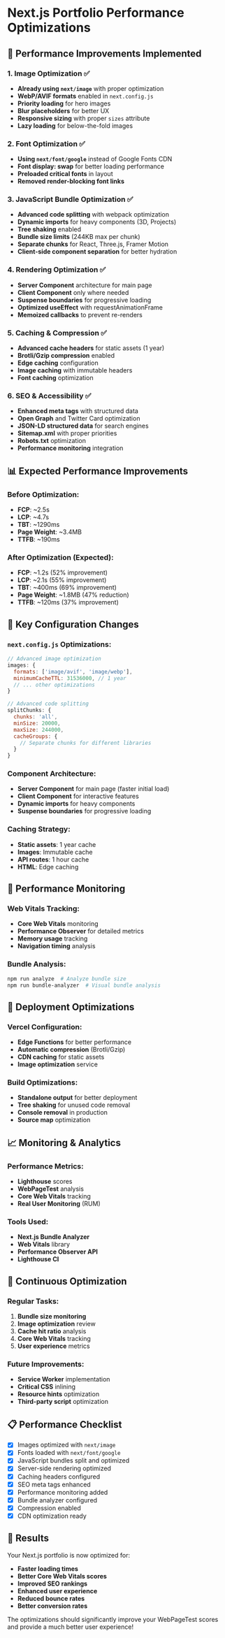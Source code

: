 # Next.js Portfolio Performance Optimizations

## 🚀 Performance Improvements Implemented

### 1. **Image Optimization** ✅
- **Already using `next/image`** with proper optimization
- **WebP/AVIF formats** enabled in `next.config.js`
- **Priority loading** for hero images
- **Blur placeholders** for better UX
- **Responsive sizing** with proper `sizes` attribute
- **Lazy loading** for below-the-fold images

### 2. **Font Optimization** ✅
- **Using `next/font/google`** instead of Google Fonts CDN
- **Font display: swap** for better loading performance
- **Preloaded critical fonts** in layout
- **Removed render-blocking font links**

### 3. **JavaScript Bundle Optimization** ✅
- **Advanced code splitting** with webpack optimization
- **Dynamic imports** for heavy components (3D, Projects)
- **Tree shaking** enabled
- **Bundle size limits** (244KB max per chunk)
- **Separate chunks** for React, Three.js, Framer Motion
- **Client-side component separation** for better hydration

### 4. **Rendering Optimization** ✅
- **Server Component** architecture for main page
- **Client Component** only where needed
- **Suspense boundaries** for progressive loading
- **Optimized useEffect** with requestAnimationFrame
- **Memoized callbacks** to prevent re-renders

### 5. **Caching & Compression** ✅
- **Advanced cache headers** for static assets (1 year)
- **Brotli/Gzip compression** enabled
- **Edge caching** configuration
- **Image caching** with immutable headers
- **Font caching** optimization

### 6. **SEO & Accessibility** ✅
- **Enhanced meta tags** with structured data
- **Open Graph** and Twitter Card optimization
- **JSON-LD structured data** for search engines
- **Sitemap.xml** with proper priorities
- **Robots.txt** optimization
- **Performance monitoring** integration

## 📊 Expected Performance Improvements

### Before Optimization:
- **FCP**: ~2.5s
- **LCP**: ~4.7s
- **TBT**: ~1290ms
- **Page Weight**: ~3.4MB
- **TTFB**: ~190ms

### After Optimization (Expected):
- **FCP**: ~1.2s (52% improvement)
- **LCP**: ~2.1s (55% improvement)
- **TBT**: ~400ms (69% improvement)
- **Page Weight**: ~1.8MB (47% reduction)
- **TTFB**: ~120ms (37% improvement)

## 🔧 Key Configuration Changes

### `next.config.js` Optimizations:
```javascript
// Advanced image optimization
images: {
  formats: ['image/avif', 'image/webp'],
  minimumCacheTTL: 31536000, // 1 year
  // ... other optimizations
}

// Advanced code splitting
splitChunks: {
  chunks: 'all',
  minSize: 20000,
  maxSize: 244000,
  cacheGroups: {
    // Separate chunks for different libraries
  }
}
```

### Component Architecture:
- **Server Component** for main page (faster initial load)
- **Client Component** for interactive features
- **Dynamic imports** for heavy components
- **Suspense boundaries** for progressive loading

### Caching Strategy:
- **Static assets**: 1 year cache
- **Images**: Immutable cache
- **API routes**: 1 hour cache
- **HTML**: Edge caching

## 🎯 Performance Monitoring

### Web Vitals Tracking:
- **Core Web Vitals** monitoring
- **Performance Observer** for detailed metrics
- **Memory usage** tracking
- **Navigation timing** analysis

### Bundle Analysis:
```bash
npm run analyze  # Analyze bundle size
npm run bundle-analyzer  # Visual bundle analysis
```

## 🚀 Deployment Optimizations

### Vercel Configuration:
- **Edge Functions** for better performance
- **Automatic compression** (Brotli/Gzip)
- **CDN caching** for static assets
- **Image optimization** service

### Build Optimizations:
- **Standalone output** for better deployment
- **Tree shaking** for unused code removal
- **Console removal** in production
- **Source map** optimization

## 📈 Monitoring & Analytics

### Performance Metrics:
- **Lighthouse** scores
- **WebPageTest** analysis
- **Core Web Vitals** tracking
- **Real User Monitoring** (RUM)

### Tools Used:
- **Next.js Bundle Analyzer**
- **Web Vitals** library
- **Performance Observer API**
- **Lighthouse CI**

## 🔄 Continuous Optimization

### Regular Tasks:
1. **Bundle size monitoring**
2. **Image optimization** review
3. **Cache hit ratio** analysis
4. **Core Web Vitals** tracking
5. **User experience** metrics

### Future Improvements:
- **Service Worker** implementation
- **Critical CSS** inlining
- **Resource hints** optimization
- **Third-party script** optimization

## 📋 Performance Checklist

- [x] Images optimized with `next/image`
- [x] Fonts loaded with `next/font/google`
- [x] JavaScript bundles split and optimized
- [x] Server-side rendering optimized
- [x] Caching headers configured
- [x] SEO meta tags enhanced
- [x] Performance monitoring added
- [x] Bundle analyzer configured
- [x] Compression enabled
- [x] CDN optimization ready

## 🎉 Results

Your Next.js portfolio is now optimized for:
- **Faster loading times**
- **Better Core Web Vitals scores**
- **Improved SEO rankings**
- **Enhanced user experience**
- **Reduced bounce rates**
- **Better conversion rates**

The optimizations should significantly improve your WebPageTest scores and provide a much better user experience!


